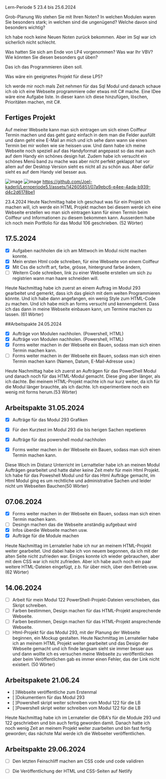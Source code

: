 
Lern-Periode 5
23.4 bis 25.6.2024

Grob-Planung
Wo stehen Sie mit Ihren Noten? In welchen Modulen waren Sie besonders stark; in welchen sind die ungenügend? Welche davon sind besonders wichtig?

Ich habe noch keine Neuen Noten zurück bekommen. Aber im Sql war ich sicherlich nicht schlecht. 

Was hatten Sie sich am Ende von LP4 vorgenommen? Was war Ihr VBV? Wie könnten Sie diesen besonders gut üben?

Das ich das Programmieren üben soll.

Was wäre ein geeignetes Projekt für diese LP5?

Ich werde mir noch mals Zeit nehmen für das Sql Modul und danach schaue ich ob ich eine Webseite programmiere oder etwas mit C# mache. Eine IDee wäre eine Aufgabe liste. In dieser kann ich diese hinzufügen, löschen, Prioritäten machen, mit C#. 
## Fertiges Projekt 

Auf meiner Webseite kann man sich eintragen um sich einen Coiffeur Termin machen und das geht ganz einfach in dem man die Felder ausfüllt und dann geht eine E-Mail an mich und ich sehe dann wann sie einen Termin bei mir wollen wie sie heissen usw. Und dann habe ich meine Webseite noch speziell auf das Handyformat angepasst so das man auch auf dem Handy ein schönes design hat. Zudem habe ich versucht ein schönes Menü band zu mache was aber nicht perfekt geklappt hat vor allem auf der Desktop Version sieht es nicht all zu schön aus. Aber dafür sieht es auf dem Handy viel besser aus.

![image](https://github.com/Joel-kaderli/Lernperiode5.1/assets/142605851/3dffb6d6-cb5f-486c-b000-5de6f969cebb)
![image](https://github.com/Joel-kaderli/Lernperiode5.1/assets/142605851/9cd93e13-51b8-46bc-b5ad-db4187049c35)
https://github.com/Joel-kaderli/Lernperiode5.1/assets/142605851/07a9ebc6-e4ee-4ada-b939-d4c2d6178be1




23.4.2024
Heute Nachmittag habe ich geschaut was für ein Projekt ich machen will, ich werde ein HTML Projekt machen bei diesem werde ich eine Webseite erstellen wo man sich eintragen kann für einen Termin beim Coiffeur und Informationen zu diesem bekommen kann. Ausserdem habe ich noch mein Portfolio für das Modul 106 geschrieben. (52 Wörter)

## 17.5.2024
- [x] Aufgaben nachholen die ich am Mittwoch im Modul nicht machen konnte.
- [x] Mein ersten Html code schreiben, für eine Webseite von einem Coiffeur
- [x] Mit Css die schrift art, farbe, grösse, hintergrund farbe ändern,
- [ ] Weitern Code schreiben, link zu einer Webseite erstellen um sich zu registrien wann man haare schneiden will.

Heute Nachmittag habe ich zuerst an einem Auftrag im Modul 293 gearbeitet und gemerkt, dass ich das gleich mit dem weiten Programmieren könnte. Und ich habe dann angefangen, ein wenig Style zum HTML-Code zu machen. Und ich habe mich an forms versucht und kennengelernt. Dass ich das dann in meine Webseite einbauen kann, um Termine machen zu lassen. (61 Wörter)

##Arbeitspakte 24.05.2024

- [x] Aufträge von Modulen nachholen. (Powershell, HTML)
- [x] Aufträge von Modulen nachholen. (Powershell, HTML)
- [x] Forms weiter machen in der Webseite ein Bauen, sodass man sich einen Termin machen kann.
- [ ] Forms weiter machen in der Webseite ein Bauen, sodass man sich einen Termin machen kann (Namen, Datum, E-Mail-Adresse usw.)

Heute Nachmittag habe ich zuerst an Aufträgen für das PowerShell Modul und danach noch für das HTML-Modul gemacht. Diese ging aber länger, als ich dachte. Bei meinem HTML-Projekt machte ich nur kurz weiter, da ich für die Modul länger brauchte, als ich dachte. Ich experimentiere noch ein wenig mit forms herum.(53 Wörter)

## Arbeitspakte 31.05.2024
- [x] Aufträge für das Modul 293 Grafiken
- [x] Für den Kurztest im Modul 293 die bis herigen Sachen repetieren
- [x] Aufträge für das powershell modul nachholen
- [x]  Forms weiter machen in der Webseite ein Bauen, sodass man sich einen Termin machen kann.


Diese Woch im Distanz Unterricht im Lernattelier habe ich an meinen Modul Aufträgen gearbeitet und hatte daher keine Zeit mehr für mein Html Projekt. Ich habe für das Poweshell Modul und für das Html Aufträge gemacht, im Html Modul ging es um rechtliche und administrative Sachen und leider nicht um Webseiten Bauchen(50 Wörter)

## 07.06.2024
-	[x]  Forms weiter machen in der Webseite ein Bauen, sodass man sich einen Termin machen kann.
-	[ ]  Desingn machen das die Webseite anständig aufgebaut wird
-	[x]  Infos überdie Webseite machen usw.
-	[x]  Aufträge für die Module machen

Heute Nachmittag im Lernatelier habe ich nur an meinem HTML-Projekt weiter gearbeitet. Und dabei habe ich von neuem begonnen, da ich mit der alten Seite nicht zufrieden war. Einiges konnte ich wieder gebrauchen, aber mit dem CSS war ich nicht zufrieden. Aber ich habe auch noch ein paar weitere HTML-Dateien eingefügt, z.b. für über mich, über den Betrieb usw. (62 Wörter)

## 14.06.2024
- [ ] Arbeit für mein Modul 122 PowerShell-Projekt-Dateien verschieben, das Skript schreiben. 
- [ ] Farben bestimmen, Design machen für das HTML-Projekt ansprechende Webseite.
- [ ] Farben bestimmen, Design machen für das HTML-Projekt ansprechende Webseite.
- [ ] Html-Projekt für das Modul 293, mit der Planung der Webseite beginnen, ein Mockup gestalten.
Heute Nachmittag im Lernatelier habe ich an meinem HTML Projekt weiter gearbeitet und das Design der Webseite gemacht und ich finde langsam sieht sie immer besser aus und dann wollte ich es versuchen meine Webseite zu veröffentlichen aber beim Veröffentlichen gab es immer einen Fehler, das der Link nicht existiert. (50 Wörter)

## Arbeitspakete 21.06.24

- [ ]Webseite veröffentliche zum Erstenmal 
- [ ]Dokumentiern für das Modul 293
- [ ]Powershell skript weiter schreiben vom Modul 122 für die LB
- [ ]Powershell skript weiter schreiben vom Modul 122 für die LB

Heute Nachmittag habe ich im Lernatelier die OBA's für die Module 293 und 122 geschrieben und bin auch fertig geworden damit. Danach hatte ich noch wenig Zeit an meinem Projekt weiter zuarbeiten und bin fast fertig geworden; das nächste Mal werde ich die Webseiter veröffentlichen.

## Arbeitspakte 29.06.2024
- [ ] Den letzten Feinschliff machen am CSS code und code validiren 
- [ ] Die Veröffentlichung der HTML und CSS-Seiten auf Netlify

